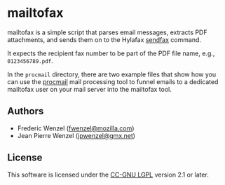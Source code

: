 mailtofax
=========

mailtofax is a simple script that parses email messages, extracts PDF
attachments, and sends them on to the Hylafax [sendfax][sendfax-man] command.

It expects the recipient fax number to be part of the PDF file name, e.g.,
`0123456789.pdf`.

In the `procmail` directory, there are two example files that show how you can
use the [procmail][procmail] mail processing tool to funnel emails to a
dedicated mailtofax user on your mail server into the mailtofax tool.

[sendfax-man]: http://linux.die.net/man/1/sendfax
[procmail]: http://www.procmail.org/

Authors
-------
* Frederic Wenzel (fwenzel@mozilla.com)
* Jean Pierre Wenzel (jpwenzel@gmx.net)

License
-------
This software is licensed under the [CC-GNU LGPL][LGPL] version 2.1 or later.

[LGPL]: http://creativecommons.org/licenses/LGPL/2.1/

